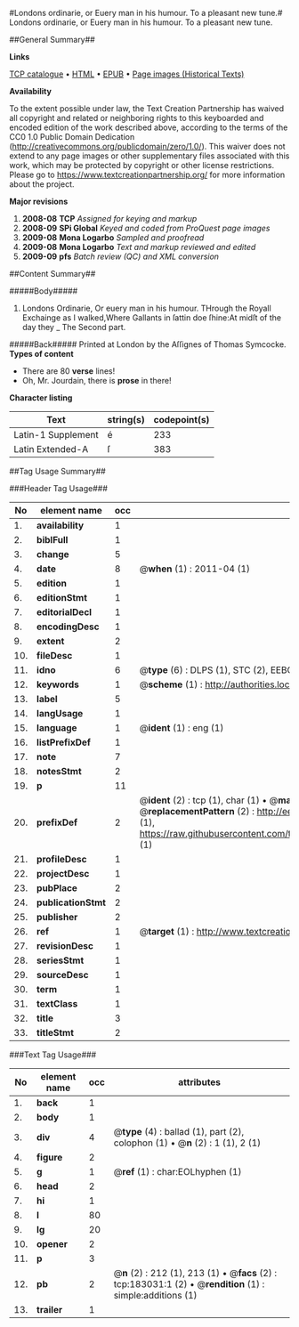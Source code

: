 #Londons ordinarie, or Euery man in his humour. To a pleasant new tune.#
Londons ordinarie, or Euery man in his humour. To a pleasant new tune.

##General Summary##

**Links**

[TCP catalogue](http://www.ota.ox.ac.uk/tcp/)  • 
[HTML](http://tei.it.ox.ac.uk/tcp/Texts-HTML/free/B00/B00365.html)  • 
[EPUB](http://tei.it.ox.ac.uk/tcp/Texts-EPUB/free/B00/B00365.epub) • 
[Page images (Historical Texts)](https://historicaltexts.jisc.ac.uk/eebo-99892293e)

**Availability**

To the extent possible under law, the Text Creation Partnership has waived all copyright and related or neighboring rights to this keyboarded and encoded edition of the work described above, according to the terms of the CC0 1.0 Public Domain Dedication (http://creativecommons.org/publicdomain/zero/1.0/). This waiver does not extend to any page images or other supplementary files associated with this work, which may be protected by copyright or other license restrictions. Please go to https://www.textcreationpartnership.org/ for more information about the project.

**Major revisions**

1. __2008-08__ __TCP__ *Assigned for keying and markup*
1. __2008-09__ __SPi Global__ *Keyed and coded from ProQuest page images*
1. __2009-08__ __Mona Logarbo__ *Sampled and proofread*
1. __2009-08__ __Mona Logarbo__ *Text and markup reviewed and edited*
1. __2009-09__ __pfs__ *Batch review (QC) and XML conversion*

##Content Summary##

#####Body#####

1. Londons Ordinarie, Or euery man in his humour.
THrough the Royall Exchainge as I walked,Where Gallants in ſattin doe ſhine:At midſt of the day they
    _ The Second part.

#####Back#####
Printed at London by the Aſſignes of Thomas Symcocke.
**Types of content**

  * There are 80 **verse** lines!
  * Oh, Mr. Jourdain, there is **prose** in there!

**Character listing**


|Text|string(s)|codepoint(s)|
|---|---|---|
|Latin-1 Supplement|é|233|
|Latin Extended-A|ſ|383|

##Tag Usage Summary##

###Header Tag Usage###

|No|element name|occ|attributes|
|---|---|---|---|
|1.|__availability__|1||
|2.|__biblFull__|1||
|3.|__change__|5||
|4.|__date__|8| @__when__ (1) : 2011-04 (1)|
|5.|__edition__|1||
|6.|__editionStmt__|1||
|7.|__editorialDecl__|1||
|8.|__encodingDesc__|1||
|9.|__extent__|2||
|10.|__fileDesc__|1||
|11.|__idno__|6| @__type__ (6) : DLPS (1), STC (2), EEBO-CITATION (1), PROQUEST (1), VID (1)|
|12.|__keywords__|1| @__scheme__ (1) : http://authorities.loc.gov/ (1)|
|13.|__label__|5||
|14.|__langUsage__|1||
|15.|__language__|1| @__ident__ (1) : eng (1)|
|16.|__listPrefixDef__|1||
|17.|__note__|7||
|18.|__notesStmt__|2||
|19.|__p__|11||
|20.|__prefixDef__|2| @__ident__ (2) : tcp (1), char (1)  •  @__matchPattern__ (2) : ([0-9\-]+):([0-9IVX]+) (1), (.+) (1)  •  @__replacementPattern__ (2) : http://eebo.chadwyck.com/downloadtiff?vid=$1&page=$2 (1), https://raw.githubusercontent.com/textcreationpartnership/Texts/master/tcpchars.xml#$1 (1)|
|21.|__profileDesc__|1||
|22.|__projectDesc__|1||
|23.|__pubPlace__|2||
|24.|__publicationStmt__|2||
|25.|__publisher__|2||
|26.|__ref__|1| @__target__ (1) : http://www.textcreationpartnership.org/docs/. (1)|
|27.|__revisionDesc__|1||
|28.|__seriesStmt__|1||
|29.|__sourceDesc__|1||
|30.|__term__|1||
|31.|__textClass__|1||
|32.|__title__|3||
|33.|__titleStmt__|2||


###Text Tag Usage###

|No|element name|occ|attributes|
|---|---|---|---|
|1.|__back__|1||
|2.|__body__|1||
|3.|__div__|4| @__type__ (4) : ballad (1), part (2), colophon (1)  •  @__n__ (2) : 1 (1), 2 (1)|
|4.|__figure__|2||
|5.|__g__|1| @__ref__ (1) : char:EOLhyphen (1)|
|6.|__head__|2||
|7.|__hi__|1||
|8.|__l__|80||
|9.|__lg__|20||
|10.|__opener__|2||
|11.|__p__|3||
|12.|__pb__|2| @__n__ (2) : 212 (1), 213 (1)  •  @__facs__ (2) : tcp:183031:1 (2)  •  @__rendition__ (1) : simple:additions (1)|
|13.|__trailer__|1||
